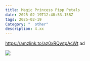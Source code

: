 ```yaml
---
title: Magic Princess Pipp Petals
date: 2025-02-19T12:40:53.158Z
tags: 2025-02-19
Category: "  other"
description: 4.xx
---
```

https://amzlink.to/az0xRQwtpAcWt  ad 

<!--StartFragment-->

![](https://m.media-amazon.com/images/I/51LROepGloL._AC_SL1000_.jpg)

<!--EndFragment-->
